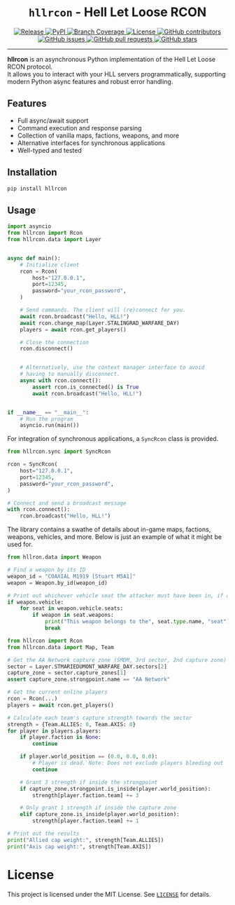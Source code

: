 <h1 align="center"><code>hllrcon</code> - Hell Let Loose RCON</h1>

<p align="center">
<a href="https://github.com/timraay/hllrcon/releases" target="_blank">
    <img src="https://img.shields.io/github/release/timraay/hllrcon.svg" alt="Release">
</a>
<a href="https://pypi.python.org/pypi/hllrcon" target="_blank">
    <img src="https://img.shields.io/pypi/v/hllrcon.svg" alt=PyPI>
</a>
<a href="https://codecov.io/gh/timraay/hllrcon" target="_blank">
    <img src="https://codecov.io/gh/timraay/hllrcon/graph/badge.svg?token=E60H3U7RQA" alt="Branch Coverage">
</a>
<a href="https://github.com/timraay/hllrcon/blob/main/LICENSE" target="_blank">
    <img src="https://img.shields.io/github/license/timraay/hllrcon.svg" alt="License">
</a>
<a href="https://github.com/timraay/hllrcon/graphs/contributors" target="_blank">
    <img src="https://img.shields.io/github/contributors/timraay/hllrcon.svg" alt="GitHub contributors">
</a>
<a href="https://github.com/timraay/hllrcon/issues" target="_blank">
    <img src="https://img.shields.io/github/issues/timraay/hllrcon.svg" alt="GitHub issues">
</a>
<a href="https://github.com/timraay/hllrcon/pulls" target="_blank">
    <img src="https://img.shields.io/github/issues-pr/timraay/hllrcon.svg" alt="GitHub pull requests">
</a>
<a href="https://github.com/timraay/hllrcon/stargazers" target="_blank">
    <img src="https://img.shields.io/github/stars/timraay/hllrcon.svg" alt="GitHub stars">
</a>
</p>

---

**hllrcon** is an asynchronous Python implementation of the Hell Let Loose RCON protocol.  
It allows you to interact with your HLL servers programmatically, supporting modern Python async features and robust error handling.

## Features

- Full async/await support
- Command execution and response parsing
- Collection of vanilla maps, factions, weapons, and more
- Alternative interfaces for synchronous applications
- Well-typed and tested

## Installation

```sh
pip install hllrcon
```

## Usage
```py
import asyncio
from hllrcon import Rcon
from hllrcon.data import Layer


async def main():
    # Initialize client
    rcon = Rcon(
        host="127.0.0.1",
        port=12345,
        password="your_rcon_password",
    )

    # Send commands. The client will (re)connect for you.
    await rcon.broadcast("Hello, HLL!")
    await rcon.change_map(Layer.STALINGRAD_WARFARE_DAY)
    players = await rcon.get_players()

    # Close the connection
    rcon.disconnect()


    # Alternatively, use the context manager interface to avoid
    # having to manually disconnect.
    async with rcon.connect():
        assert rcon.is_connected() is True
        await rcon.broadcast("Hello, HLL!")


if __name__ == "__main__":
    # Run the program
    asyncio.run(main())
```

For integration of synchronous applications, a `SyncRcon` class is provided.

```py
from hllrcon.sync import SyncRcon

rcon = SyncRcon(
    host="127.0.0.1",
    port=12345,
    password="your_rcon_password",
)

# Connect and send a broadcast message
with rcon.connect():
    rcon.broadcast("Hello, HLL!")
```

The library contains a swathe of details about in-game maps, factions, weapons, vehicles, and more. Below is just an example of what it might be used for.

```py
from hllron.data import Weapon

# Find a weapon by its ID
weapon_id = "COAXIAL M1919 [Stuart M5A1]"
weapon = Weapon.by_id(weapon_id)

# Print out whichever vehicle seat the attacker must have been in, if any
if weapon.vehicle:
    for seat in weapon.vehicle.seats:
        if weapon in seat.weapons:
            print("This weapon belongs to the", seat.type.name, "seat")
            break
```
```py
from hllrcon import Rcon
from hllrcon.data import Map, Team

# Get the AA Network capture zone (SMDM, 3rd sector, 2nd capture zone)
sector = Layer.STMARIEDUMONT_WARFARE_DAY.sectors[2]
capture_zone = sector.capture_zones[1]
assert capture_zone.strongpoint.name == "AA Network"

# Get the current online players
rcon = Rcon(...)
players = await rcon.get_players()

# Calculate each team's capture strength towards the sector
strength = {Team.ALLIES: 0, Team.AXIS: 0}
for player in players.players:
    if player.faction is None:
        continue

    if player.world_position == (0.0, 0.0, 0.0):
        # Player is dead. Note: Does not exclude players bleeding out
        continue

    # Grant 3 strength if inside the strongpoint
    if capture_zone.strongpoint.is_inside(player.world_position):
        strength[player.faction.team] += 3

    # Only grant 1 strength if inside the capture zone
    elif capture_zone.is_inside(player.world_position):
        strength[player.faction.team] += 1

# Print out the results
print("Allied cap weight:", strength[Team.ALLIES])
print("Axis cap weight:", strength[Team.AXIS])
```

# License

This project is licensed under the MIT License. See [`LICENSE`](/LICENSE) for details.
